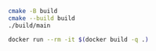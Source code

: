 ```bash
cmake -B build
cmake --build build
./build/main
```

```bash
docker run --rm -it $(docker build -q .)
```
